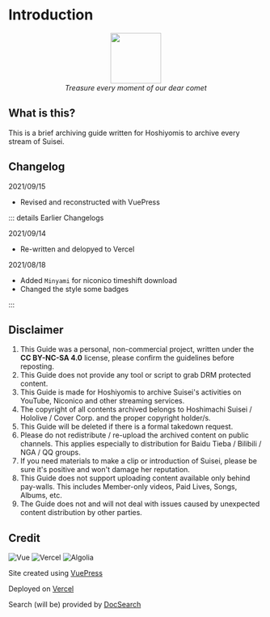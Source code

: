 # Introduction

<p style="text-align:center; font-style:italic; font">
    <img src="/cover.png" width="100rem">
    <br>
    Treasure every moment of our dear comet
</p>

## What is this?

This is a brief archiving guide written for Hoshiyomis to archive every stream of Suisei.

## Changelog

2021/09/15

- Revised and reconstructed with VuePress

::: details Earlier Changelogs

2021/09/14
- Re-written and delopyed to Vercel

2021/08/18
- Added `Minyami` for niconico timeshift download
- Changed the style some badges

:::

## Disclaimer

1. This Guide was a personal, non-commercial project, written under the **CC BY-NC-SA 4.0** license, please confirm the guidelines before reposting.
2. This Guide does not provide any tool or script to grab DRM protected content.
3. This Guide is made for Hoshiyomis to archive Suisei's activities on YouTube, Niconico and other streaming services.
4. The copyright of all contents archived belongs to Hoshimachi Suisei / Hololive / Cover Corp. and the proper copyright holder/s.
5. This Guide will be deleted if there is a formal takedown request.
6. Please do not redistribute / re-upload the archived content on public channels. This applies especially to distribution for Baidu Tieba / Bilibili / NGA / QQ groups.
7. If you need materials to make a clip or introduction of Suisei, please be sure it's positive and won't damage her reputation.
8. This Guide does not support uploading content available only behind pay-walls. This includes Member-only videos, Paid Lives, Songs, Albums, etc.
9. The Guide does not and will not deal with issues caused by unexpected content distribution by other parties.

## Credit

![Vue](https://img.shields.io/badge/VuePress-35495E?style=for-the-badge&logo=vuedotjs&logoColor=4FC08D) ![Vercel](https://img.shields.io/badge/vercel-%23000000.svg?style=for-the-badge&logo=vercel&logoColor=white) ![Algolia](https://img.shields.io/badge/Algolia-%235468FF.svg?style=for-the-badge&logo=algolia&logoColor=white)

Site created using [VuePress](https://vuepress.vuejs.org/)

Deployed on [Vercel](http://vercel.com/)

Search (will be) provided by [DocSearch](https://docsearch.algolia.com/)
